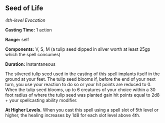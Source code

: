 ## Seed of Life

*4th-level Evocation*

**Casting Time:** 1 action

**Range:** self

**Components:** V, S, M (a tulip seed dipped in silver worth at least 25gp which the spell consumes)

**Duration:** Instantaneous

The silvered tulip seed used in the casting of this spell implants itself in the ground at your feet. The tulip seed blooms if, before the end of your next turn, you use your reaction to do so or your hit points are reduced to 0. When the tulip seed blooms, up to 6 creatures of your choice within a 30 foot radius of where the tulip seed was planted gain hit points equal to 2d8 + your spellcasting ability modifier.

**At Higher Levels.** When you cast this spell using a spell slot of 5th level or higher, the healing increases by 1d8 for each slot level above 4th.
